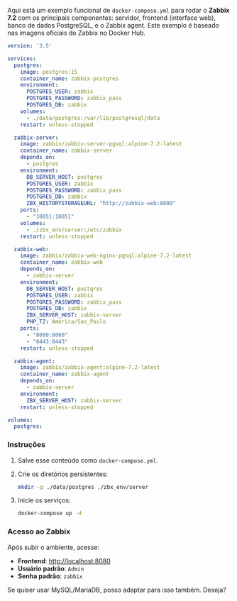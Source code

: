 Aqui está um exemplo funcional de `docker-compose.yml` para rodar o **Zabbix 7.2** com os principais componentes: servidor, frontend (interface web), banco de dados PostgreSQL, e o Zabbix agent. Este exemplo é baseado nas imagens oficiais do Zabbix no Docker Hub.

```yaml
version: '3.5'

services:
  postgres:
    image: postgres:15
    container_name: zabbix-postgres
    environment:
      POSTGRES_USER: zabbix
      POSTGRES_PASSWORD: zabbix_pass
      POSTGRES_DB: zabbix
    volumes:
      - ./data/postgres:/var/lib/postgresql/data
    restart: unless-stopped

  zabbix-server:
    image: zabbix/zabbix-server-pgsql:alpine-7.2-latest
    container_name: zabbix-server
    depends_on:
      - postgres
    environment:
      DB_SERVER_HOST: postgres
      POSTGRES_USER: zabbix
      POSTGRES_PASSWORD: zabbix_pass
      POSTGRES_DB: zabbix
      ZBX_HISTORYSTORAGEURL: "http://zabbix-web:8080"
    ports:
      - "10051:10051"
    volumes:
      - ./zbx_env/server:/etc/zabbix
    restart: unless-stopped

  zabbix-web:
    image: zabbix/zabbix-web-nginx-pgsql:alpine-7.2-latest
    container_name: zabbix-web
    depends_on:
      - zabbix-server
    environment:
      DB_SERVER_HOST: postgres
      POSTGRES_USER: zabbix
      POSTGRES_PASSWORD: zabbix_pass
      POSTGRES_DB: zabbix
      ZBX_SERVER_HOST: zabbix-server
      PHP_TZ: America/Sao_Paulo
    ports:
      - "8080:8080"
      - "8443:8443"
    restart: unless-stopped

  zabbix-agent:
    image: zabbix/zabbix-agent:alpine-7.2-latest
    container_name: zabbix-agent
    depends_on:
      - zabbix-server
    environment:
      ZBX_SERVER_HOST: zabbix-server
    restart: unless-stopped

volumes:
  postgres:
```

### Instruções

1. Salve esse conteúdo como `docker-compose.yml`.
2. Crie os diretórios persistentes:

   ```bash
   mkdir -p ./data/postgres ./zbx_env/server
   ```
3. Inicie os serviços:

   ```bash
   docker-compose up -d
   ```

### Acesso ao Zabbix

Após subir o ambiente, acesse:

* **Frontend**: [http://localhost:8080](http://localhost:8080)
* **Usuário padrão**: `Admin`
* **Senha padrão**: `zabbix`

Se quiser usar MySQL/MariaDB, posso adaptar para isso também. Deseja?
